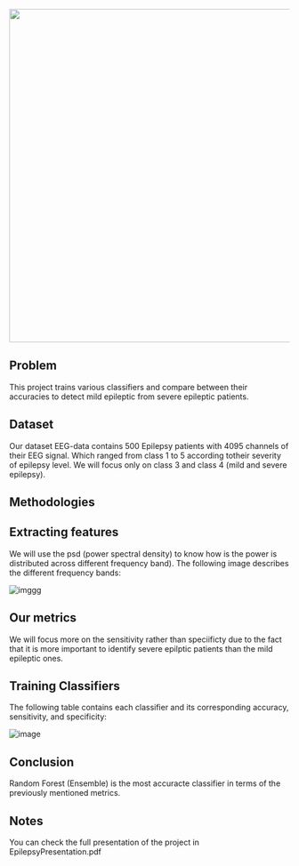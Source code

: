 <p align="center">
  <img src="https://github.com/user-attachments/assets/f446a5dd-feaf-4833-9643-4dc1a47917da" width="600" />
</p>

## Problem
This project trains various classifiers and compare between their accuracies to detect mild epileptic from severe epileptic patients.

## Dataset
Our dataset EEG-data contains 500 Epilepsy patients with 4095 channels of their EEG signal. Which ranged from class 1 to 5 according totheir severity of epilepsy level. We will focus only on class 3 and class 4 (mild and severe epilepsy).

## Methodologies 
## Extracting features
We will use the psd (power spectral density) to know how is the power is distributed across different frequency band). The following image describes the different frequency bands:

![imggg](https://github.com/ahmedelalfiee/EpilepsyClassification/assets/169726451/22037158-8847-4060-9b15-11b51d79ffde)

## Our metrics
We will focus more on the sensitivity rather than speciificty due to the fact that it is more important to identify severe epilptic patients than the mild epileptic ones.

## Training Classifiers
The following table contains each classifier and its corresponding accuracy, sensitivity, and specificity:

![image](https://github.com/ahmedelalfiee/EpilepsyClassification/assets/169726451/aaf2a87f-0a7c-4255-8a42-e9f05f5f56ec)

## Conclusion
Random Forest (Ensemble) is the most accuracte classifier in terms of the previously mentioned metrics.

## Notes
You can check the full presentation of the project in EpilepsyPresentation.pdf
